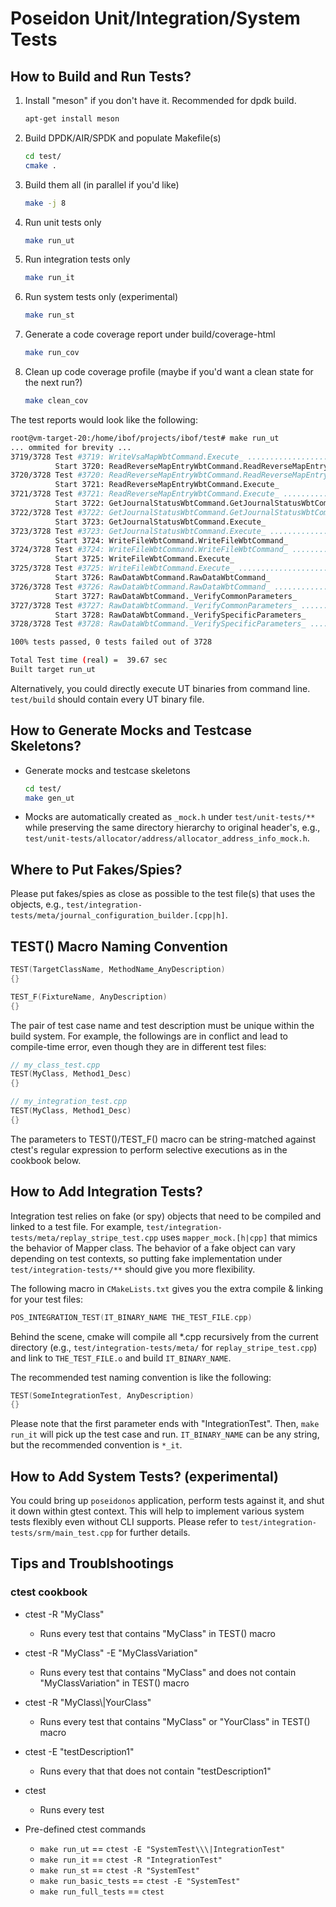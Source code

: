 
Poseidon Unit/Integration/System Tests
=====

## How to Build and Run Tests?

1. Install "meson" if you don't have it. Recommended for dpdk build.
    ```bash
    apt-get install meson
    ```
2. Build DPDK/AIR/SPDK and populate Makefile(s)
    ```bash
    cd test/
    cmake .
    ```
3. Build them all (in parallel if you'd like)
    ```bash
    make -j 8
    ```
4. Run unit tests only
    ```bash
    make run_ut
    ```

5. Run integration tests only
    ```bash
    make run_it
    ```

6. Run system tests only (experimental)
    ```bash
    make run_st
    ```

7. Generate a code coverage report under build/coverage-html
    ```bash
    make run_cov
    ```

8. Clean up code coverage profile (maybe if you'd want a clean state for the next run?)
    ```bash
    make clean_cov
    ```

The test reports would look like the following:
```bash
root@vm-target-20:/home/ibof/projects/ibof/test# make run_ut
... ommited for brevity ...
3719/3728 Test #3719: WriteVsaMapWbtCommand.Execute_ ........................................................................   Passed    0.00 sec
          Start 3720: ReadReverseMapEntryWbtCommand.ReadReverseMapEntryWbtCommand_
3720/3728 Test #3720: ReadReverseMapEntryWbtCommand.ReadReverseMapEntryWbtCommand_ ..........................................   Passed    0.01 sec
          Start 3721: ReadReverseMapEntryWbtCommand.Execute_
3721/3728 Test #3721: ReadReverseMapEntryWbtCommand.Execute_ ................................................................   Passed    0.00 sec
          Start 3722: GetJournalStatusWbtCommand.GetJournalStatusWbtCommand_
3722/3728 Test #3722: GetJournalStatusWbtCommand.GetJournalStatusWbtCommand_ ................................................   Passed    0.01 sec
          Start 3723: GetJournalStatusWbtCommand.Execute_
3723/3728 Test #3723: GetJournalStatusWbtCommand.Execute_ ...................................................................   Passed    0.00 sec
          Start 3724: WriteFileWbtCommand.WriteFileWbtCommand_
3724/3728 Test #3724: WriteFileWbtCommand.WriteFileWbtCommand_ ..............................................................   Passed    0.01 sec
          Start 3725: WriteFileWbtCommand.Execute_
3725/3728 Test #3725: WriteFileWbtCommand.Execute_ ..........................................................................   Passed    0.00 sec
          Start 3726: RawDataWbtCommand.RawDataWbtCommand_
3726/3728 Test #3726: RawDataWbtCommand.RawDataWbtCommand_ ..................................................................   Passed    0.10 sec
          Start 3727: RawDataWbtCommand._VerifyCommonParameters_
3727/3728 Test #3727: RawDataWbtCommand._VerifyCommonParameters_ ............................................................   Passed    0.00 sec
          Start 3728: RawDataWbtCommand._VerifySpecificParameters_
3728/3728 Test #3728: RawDataWbtCommand._VerifySpecificParameters_ ..........................................................   Passed    0.00 sec

100% tests passed, 0 tests failed out of 3728

Total Test time (real) =  39.67 sec
Built target run_ut
```

Alternatively, you could directly execute UT binaries from command line. `test/build` should contain every UT binary file. 

## How to Generate Mocks and Testcase Skeletons?

* Generate mocks and testcase skeletons
    ```bash
    cd test/
    make gen_ut
    ```

* Mocks are automatically created as `_mock.h` under `test/unit-tests/**` while preserving the same directory hierarchy to original header's, e.g., 
`test/unit-tests/allocator/address/allocator_address_info_mock.h`. 

## Where to Put Fakes/Spies?

Please put fakes/spies as close as possible to the test file(s) that uses the objects, e.g., 
`test/integration-tests/meta/journal_configuration_builder.[cpp|h]`. 

## TEST() Macro Naming Convention

```c++
TEST(TargetClassName, MethodName_AnyDescription)
{}

TEST_F(FixtureName, AnyDescription)
{}
```

The pair of test case name and test description must be unique within the build system. For example, the followings are in conflict and lead to compile-time error, even though they are in different test files:
```c++
// my_class_test.cpp
TEST(MyClass, Method1_Desc)
{}

// my_integration_test.cpp
TEST(MyClass, Method1_Desc)
{}
```

The parameters to TEST()/TEST_F() macro can be string-matched against ctest's regular expression to perform selective executions as in the cookbook below. 

## How to Add Integration Tests?

Integration test relies on fake (or spy) objects that need to be compiled and linked to a test file. 
For example, `test/integration-tests/meta/replay_stripe_test.cpp` uses `mapper_mock.[h|cpp]` that mimics the behavior of Mapper class. 
The behavior of a fake object can vary depending on test contexts, so putting fake implementation under `test/integration-tests/**` should give you 
more flexibility. 

The following macro in `CMakeLists.txt` gives you the extra compile & linking for your test files:
```c++
POS_INTEGRATION_TEST(IT_BINARY_NAME THE_TEST_FILE.cpp)
```
Behind the scene, cmake will compile all *.cpp recursively from the current directory (e.g., `test/integration-tests/meta/` for `replay_stripe_test.cpp`) 
and link to `THE_TEST_FILE.o` and build `IT_BINARY_NAME`. 

The recommended test naming convention is like the following:
```c++
TEST(SomeIntegrationTest, AnyDescription)
{}
```
Please note that the first parameter ends with "IntegrationTest". Then, `make run_it` will pick up the test case and run. 
`IT_BINARY_NAME` can be any string, but the recommended convention is `*_it`. 


## How to Add System Tests? (experimental)

You could bring up `poseidonos` application, perform tests against it, and shut it down within gtest context. This will help to implement various system tests flexibly even without CLI supports. 
Please refer to `test/integration-tests/srm/main_test.cpp` for further details. 

## Tips and Troublshootings

### ctest cookbook

* ctest -R "MyClass" 
  * Runs every test that contains "MyClass" in TEST() macro

* ctest -R "MyClass" -E "MyClassVariation"
  * Runs every test that contains "MyClass" and does not contain "MyClassVariation" in TEST() macro

* ctest -R "MyClass\\\|YourClass"
  * Runs every test that contains "MyClass" or "YourClass" in TEST() macro

* ctest -E "testDescription1"
  * Runs every that that does not contain "testDescription1"

* ctest
  * Runs every test

* Pre-defined ctest commands
  * `make run_ut` == `ctest -E "SystemTest\\\|IntegrationTest"`
  * `make run_it` == `ctest -R "IntegrationTest"`
  * `make run_st` == `ctest -R "SystemTest"`
  * `make run_basic_tests` == `ctest -E "SystemTest"`
  * `make run_full_tests` == `ctest`
